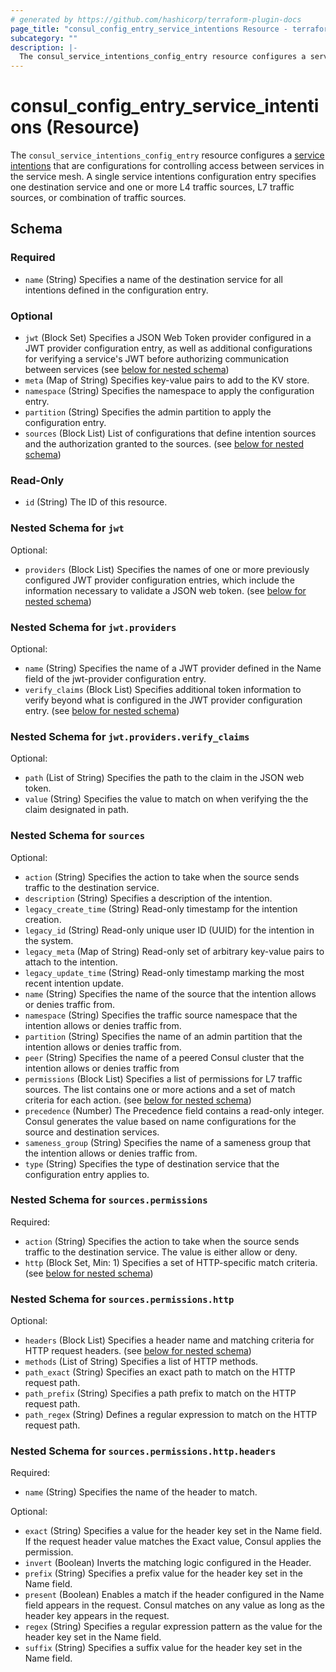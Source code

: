 ```yaml
---
# generated by https://github.com/hashicorp/terraform-plugin-docs
page_title: "consul_config_entry_service_intentions Resource - terraform-provider-consul"
subcategory: ""
description: |-
  The consul_service_intentions_config_entry resource configures a service intentions https://developer.hashicorp.com/consul/docs/connect/config-entries/service-intentions that are configurations for controlling access between services in the service mesh. A single service intentions configuration entry specifies one destination service and one or more L4 traffic sources, L7 traffic sources, or combination of traffic sources.
---
```


# consul_config_entry_service_intentions (Resource)

The `consul_service_intentions_config_entry` resource configures a [service intentions](https://developer.hashicorp.com/consul/docs/connect/config-entries/service-intentions) that are configurations for controlling access between services in the service mesh. A single service intentions configuration entry specifies one destination service and one or more L4 traffic sources, L7 traffic sources, or combination of traffic sources.



<!-- schema generated by tfplugindocs -->
## Schema

### Required

- `name` (String) Specifies a name of the destination service for all intentions defined in the configuration entry.

### Optional

- `jwt` (Block Set) Specifies a JSON Web Token provider configured in a JWT provider configuration entry, as well as additional configurations for verifying a service's JWT before authorizing communication between services (see [below for nested schema](#nestedblock--jwt))
- `meta` (Map of String) Specifies key-value pairs to add to the KV store.
- `namespace` (String) Specifies the namespace to apply the configuration entry.
- `partition` (String) Specifies the admin partition to apply the configuration entry.
- `sources` (Block List) List of configurations that define intention sources and the authorization granted to the sources. (see [below for nested schema](#nestedblock--sources))

### Read-Only

- `id` (String) The ID of this resource.

<a id="nestedblock--jwt"></a>
### Nested Schema for `jwt`

Optional:

- `providers` (Block List) Specifies the names of one or more previously configured JWT provider configuration entries, which include the information necessary to validate a JSON web token. (see [below for nested schema](#nestedblock--jwt--providers))

<a id="nestedblock--jwt--providers"></a>
### Nested Schema for `jwt.providers`

Optional:

- `name` (String) Specifies the name of a JWT provider defined in the Name field of the jwt-provider configuration entry.
- `verify_claims` (Block List) Specifies additional token information to verify beyond what is configured in the JWT provider configuration entry. (see [below for nested schema](#nestedblock--jwt--providers--verify_claims))

<a id="nestedblock--jwt--providers--verify_claims"></a>
### Nested Schema for `jwt.providers.verify_claims`

Optional:

- `path` (List of String) Specifies the path to the claim in the JSON web token.
- `value` (String) Specifies the value to match on when verifying the the claim designated in path.




<a id="nestedblock--sources"></a>
### Nested Schema for `sources`

Optional:

- `action` (String) Specifies the action to take when the source sends traffic to the destination service.
- `description` (String) Specifies a description of the intention.
- `legacy_create_time` (String) Read-only timestamp for the intention creation.
- `legacy_id` (String) Read-only unique user ID (UUID) for the intention in the system.
- `legacy_meta` (Map of String) Read-only set of arbitrary key-value pairs to attach to the intention.
- `legacy_update_time` (String) Read-only timestamp marking the most recent intention update.
- `name` (String) Specifies the name of the source that the intention allows or denies traffic from.
- `namespace` (String) Specifies the traffic source namespace that the intention allows or denies traffic from.
- `partition` (String) Specifies the name of an admin partition that the intention allows or denies traffic from.
- `peer` (String) Specifies the name of a peered Consul cluster that the intention allows or denies traffic from
- `permissions` (Block List) Specifies a list of permissions for L7 traffic sources. The list contains one or more actions and a set of match criteria for each action. (see [below for nested schema](#nestedblock--sources--permissions))
- `precedence` (Number) The Precedence field contains a read-only integer. Consul generates the value based on name configurations for the source and destination services.
- `sameness_group` (String) Specifies the name of a sameness group that the intention allows or denies traffic from.
- `type` (String) Specifies the type of destination service that the configuration entry applies to.

<a id="nestedblock--sources--permissions"></a>
### Nested Schema for `sources.permissions`

Required:

- `action` (String) Specifies the action to take when the source sends traffic to the destination service. The value is either allow or deny.
- `http` (Block Set, Min: 1) Specifies a set of HTTP-specific match criteria. (see [below for nested schema](#nestedblock--sources--permissions--http))

<a id="nestedblock--sources--permissions--http"></a>
### Nested Schema for `sources.permissions.http`

Optional:

- `headers` (Block List) Specifies a header name and matching criteria for HTTP request headers. (see [below for nested schema](#nestedblock--sources--permissions--http--headers))
- `methods` (List of String) Specifies a list of HTTP methods.
- `path_exact` (String) Specifies an exact path to match on the HTTP request path.
- `path_prefix` (String) Specifies a path prefix to match on the HTTP request path.
- `path_regex` (String) Defines a regular expression to match on the HTTP request path.

<a id="nestedblock--sources--permissions--http--headers"></a>
### Nested Schema for `sources.permissions.http.headers`

Required:

- `name` (String) Specifies the name of the header to match.

Optional:

- `exact` (String) Specifies a value for the header key set in the Name field. If the request header value matches the Exact value, Consul applies the permission.
- `invert` (Boolean) Inverts the matching logic configured in the Header.
- `prefix` (String) Specifies a prefix value for the header key set in the Name field.
- `present` (Boolean) Enables a match if the header configured in the Name field appears in the request. Consul matches on any value as long as the header key appears in the request.
- `regex` (String) Specifies a regular expression pattern as the value for the header key set in the Name field.
- `suffix` (String) Specifies a suffix value for the header key set in the Name field.